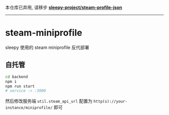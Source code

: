 本仓库已弃用, 请移步 **[sleepy-project/steam-profile-json](https://github.com/sleepy-project/steam-profile-json)**

---

# steam-miniprofile

sleepy 使用的 steam miniprofile 反代部署

## 自托管

```sh
cd backend
npm i
npm run start
# service -> :3000
```

然后修改服务端 `util.steam_api_url` 配置为 `http(s)://your-instance/miniprofile/` 即可
